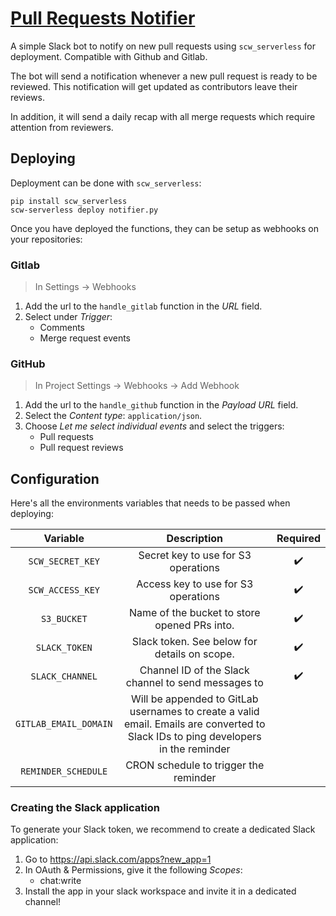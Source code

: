 # [Pull Requests Notifier](https://github.com/scaleway/serverless-api-project/tree/main/examples/pr_notifier)

A simple Slack bot to notify on new pull requests using `scw_serverless` for deployment. Compatible with Github and Gitlab.

The bot will send a notification whenever a new pull request is ready to be reviewed. This notification will get updated as contributors leave their reviews.

In addition, it will send a daily recap with all merge requests which require attention from reviewers.

## Deploying

Deployment can be done with `scw_serverless`:

```console
pip install scw_serverless
scw-serverless deploy notifier.py
```

Once you have deployed the functions, they can be setup as webhooks on your repositories:

### Gitlab

> In Settings -> Webhooks

1. Add the url to the `handle_gitlab` function in the *URL* field.
2. Select under *Trigger*:
   * Comments
   * Merge request events

### GitHub

> In Project Settings -> Webhooks -> Add Webhook

1. Add the url to the `handle_github` function in the *Payload URL* field.
2. Select the *Content type*: `application/json`.
3. Choose *Let me select individual events* and select the triggers:
   * Pull requests
   * Pull request reviews

## Configuration

Here's all the environments variables that needs to be passed when deploying:

|       Variable        |                                                            Description                                                             |      Required      |
|:---------------------:|:----------------------------------------------------------------------------------------------------------------------------------:|:------------------:|
|   `SCW_SECRET_KEY`    |                                                Secret key to use for S3 operations                                                 | :heavy_check_mark: |
|   `SCW_ACCESS_KEY`    |                                                Access key to use for S3 operations                                                 | :heavy_check_mark: |
|      `S3_BUCKET`      |                                            Name of the bucket to store opened PRs into.                                            | :heavy_check_mark: |
|     `SLACK_TOKEN`     |                                            Slack token. See below for details on scope.                                            | :heavy_check_mark: |
|    `SLACK_CHANNEL`    |                                        Channel ID of the Slack channel to send messages to                                         | :heavy_check_mark: |
| `GITLAB_EMAIL_DOMAIN` | Will be appended to GitLab usernames to create a valid email. Emails are converted to Slack IDs to ping developers in the reminder |                    |
|  `REMINDER_SCHEDULE`  |                                               CRON schedule to trigger the reminder                                                |                    |

### Creating the Slack application

To generate your Slack token, we recommend to create a dedicated Slack application:

1. Go to <https://api.slack.com/apps?new_app=1>
2. In OAuth & Permissions, give it the following *Scopes*:
   * chat:write
3. Install the app in your slack workspace and invite it in a dedicated channel!

